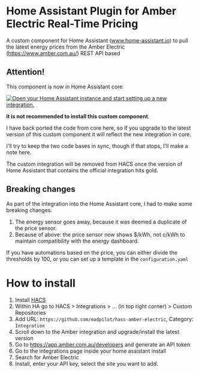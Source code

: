 # Home Assistant Plugin for Amber Electric Real-Time Pricing

A custom component for Home Assistant (www.home-assistant.io) to pull the latest energy prices from the Amber Electric (https://www.amber.com.au/) REST API based

## Attention!

This component is now in Home Assistant core

[![Open your Home Assistant instance and start setting up a new integration.](https://my.home-assistant.io/badges/config_flow_start.svg)](https://my.home-assistant.io/redirect/config_flow_start/?domain=amberelectric)

**it is not recommended to install this custom component**.

I have back ported the code from core here, so if you upgrade to the latest version of this custom component it will reflect the new integration in core.

I'll try to keep the two code bases in sync, though if that stops, I'll make a note here.

The custom integration will be removed from HACS once the version of Home Assistant that contains the official integration hits gold.

## Breaking changes

As part of the integration into the Home Assistant core, I had to make some breaking changes.

1. The energy sensor goes away, because it was deemed a duplicate of the price sensor.
2. Because of above: the price sensor now shows $/kWh, not c/kWh to maintain compatibility with the energy dashboard.

If you have automations based on the price, you can either divide the thresholds by 100, or you can set up a template in the `configuration.yaml`

# How to install

1. Install [HACS](https://hacs.xyz/docs/installation/installation/)
2. Within HA go to HACS > Integrations > ... (in top right corner) > Custom Repositories
3. Add URL: `https://github.com/madpilot/hass-amber-electric`, Category: `Integration`
4. Scroll down to the Amber integration and upgrade/install the latest version
5. Go to https://app.amber.com.au/developers and generate an API token
6. Go to the integrations page inside your home assistant install
7. Search for Amber Electric
8. Install, enter your API key, select the site you want to add.

